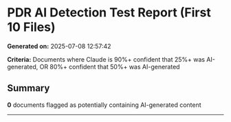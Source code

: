# PDR AI Detection Test Report (First 10 Files)

**Generated on:** 2025-07-08 12:57:42

**Criteria:** Documents where Claude is 90%+ confident that 25%+ was AI-generated, OR 80%+ confident that 50%+ was AI-generated

## Summary

**0** documents flagged as potentially containing AI-generated content

---

